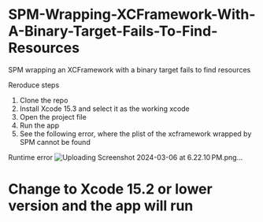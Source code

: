 # SPM-Wrapping-XCFramework-With-A-Binary-Target-Fails-To-Find-Resources
SPM wrapping an XCFramework with a binary target fails to find resources

Reroduce steps
1) Clone the repo
2) Install Xcode 15.3 and select it as the working xcode
3) Open the project file
4) Run the app
5) See the following error, where the plist of the xcframework wrapped by SPM cannot be found

Runtime error
![Uploading Screenshot 2024-03-06 at 6.22.10 PM.png…]()


# Change to Xcode 15.2 or lower version and the app will run
